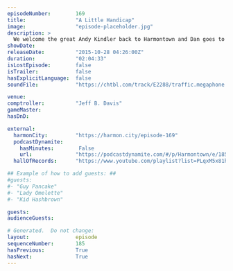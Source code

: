 ```yaml
---
episodeNumber:        169
title:                "A Little Handicap"
image:                "episode-placeholder.jpg"
description: >
  We welcome the great Andy Kindler back to Harmontown and Dan goes to the haunted hayride and something incredibly offensive happens. Watch the video at harmontown.com/live! Become a member!
showDate:             
releaseDate:          "2015-10-28 04:26:00Z"
duration:             "02:04:33"
isLostEpisode:        false
isTrailer:            false
hasExplicitLanguage:  false
soundFile:            "https://chtbl.com/track/E2288/traffic.megaphone.fm/STA1112536018.mp3?updated=1561153550"

venue:                
comptroller:          "Jeff B. Davis"
gameMaster:           
hasDnD:               

external:
  harmonCity:         "https://harmon.city/episode-169"
  podcastDynamite:
    hasMinutes:        False
    url:              "https://podcastdynamite.com/#/p/Harmontown/e/185/169"
  hallOfRecords:      "https://www.youtube.com/playlist?list=PLqxM5x81hNOZoeHDBXIMxHYIFSEuE4oly"

## Example of how to add guests: ##
#guests:
#- "Guy Pancake"
#- "Lady Omelette"
#- "Kid Hashbrown"

guests:
audienceGuests:

# Generated.  Do not change:
layout:               episode
sequenceNumber:       185
hasPrevious:          True
hasNext:              True
---
```


<!-- The episode description will be rendered here -->
<!-- Add your content below here -->

